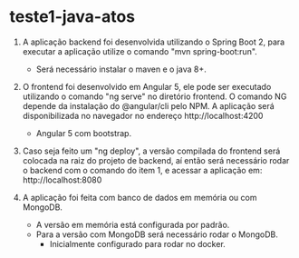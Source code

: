 # teste1-java-atos

1. A aplicação backend foi desenvolvida utilizando o Spring Boot 2, 
para executar a aplicação utilize o comando "mvn spring-boot:run".
    * Será necessário instalar o maven e o java 8+. 

2. O frontend foi desenvolvido em Angular 5, 
ele pode ser executado utilizando o comando "ng serve" no diretório frontend.
O comando NG depende da instalação do @angular/cli pelo NPM.
A aplicação será disponibilizada no navegador no endereço http://localhost:4200
    * Angular 5 com bootstrap.

3. Caso seja feito um "ng deploy", a versão compilada do frontend será colocada na raiz do projeto de backend,
aí então será necessário rodar o backend com o comando do item 1, e acessar a aplicação em: http://localhost:8080

4. A aplicação foi feita com banco de dados em memória ou com MongoDB. 
    * A versão em memória está configurada por padrão.
    * Para a versão com MongoDB será necessário rodar o MongoDB.
      * Inicialmente configurado para rodar no docker.